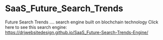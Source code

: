 # SaaS_Future_Search_Trends
Future Search Trends .... search engine built on blochchain technology
Click here to see this search engine: https://drjwebsitedesign.github.io/SaaS_Future-Search-Trends-Engine/
